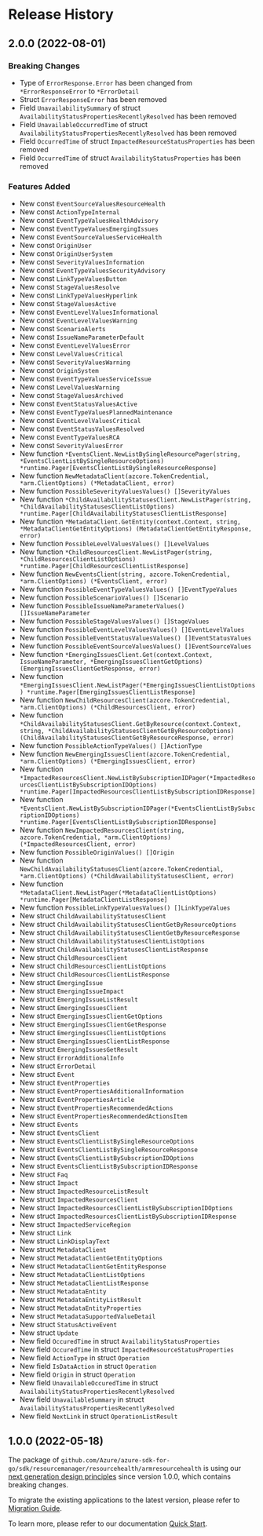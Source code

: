 # Release History

## 2.0.0 (2022-08-01)
### Breaking Changes

- Type of `ErrorResponse.Error` has been changed from `*ErrorResponseError` to `*ErrorDetail`
- Struct `ErrorResponseError` has been removed
- Field `UnavailabilitySummary` of struct `AvailabilityStatusPropertiesRecentlyResolved` has been removed
- Field `UnavailableOccurredTime` of struct `AvailabilityStatusPropertiesRecentlyResolved` has been removed
- Field `OccurredTime` of struct `ImpactedResourceStatusProperties` has been removed
- Field `OccurredTime` of struct `AvailabilityStatusProperties` has been removed

### Features Added

- New const `EventSourceValuesResourceHealth`
- New const `ActionTypeInternal`
- New const `EventTypeValuesHealthAdvisory`
- New const `EventTypeValuesEmergingIssues`
- New const `EventSourceValuesServiceHealth`
- New const `OriginUser`
- New const `OriginUserSystem`
- New const `SeverityValuesInformation`
- New const `EventTypeValuesSecurityAdvisory`
- New const `LinkTypeValuesButton`
- New const `StageValuesResolve`
- New const `LinkTypeValuesHyperlink`
- New const `StageValuesActive`
- New const `EventLevelValuesInformational`
- New const `EventLevelValuesWarning`
- New const `ScenarioAlerts`
- New const `IssueNameParameterDefault`
- New const `EventLevelValuesError`
- New const `LevelValuesCritical`
- New const `SeverityValuesWarning`
- New const `OriginSystem`
- New const `EventTypeValuesServiceIssue`
- New const `LevelValuesWarning`
- New const `StageValuesArchived`
- New const `EventStatusValuesActive`
- New const `EventTypeValuesPlannedMaintenance`
- New const `EventLevelValuesCritical`
- New const `EventStatusValuesResolved`
- New const `EventTypeValuesRCA`
- New const `SeverityValuesError`
- New function `*EventsClient.NewListBySingleResourcePager(string, *EventsClientListBySingleResourceOptions) *runtime.Pager[EventsClientListBySingleResourceResponse]`
- New function `NewMetadataClient(azcore.TokenCredential, *arm.ClientOptions) (*MetadataClient, error)`
- New function `PossibleSeverityValuesValues() []SeverityValues`
- New function `*ChildAvailabilityStatusesClient.NewListPager(string, *ChildAvailabilityStatusesClientListOptions) *runtime.Pager[ChildAvailabilityStatusesClientListResponse]`
- New function `*MetadataClient.GetEntity(context.Context, string, *MetadataClientGetEntityOptions) (MetadataClientGetEntityResponse, error)`
- New function `PossibleLevelValuesValues() []LevelValues`
- New function `*ChildResourcesClient.NewListPager(string, *ChildResourcesClientListOptions) *runtime.Pager[ChildResourcesClientListResponse]`
- New function `NewEventsClient(string, azcore.TokenCredential, *arm.ClientOptions) (*EventsClient, error)`
- New function `PossibleEventTypeValuesValues() []EventTypeValues`
- New function `PossibleScenarioValues() []Scenario`
- New function `PossibleIssueNameParameterValues() []IssueNameParameter`
- New function `PossibleStageValuesValues() []StageValues`
- New function `PossibleEventLevelValuesValues() []EventLevelValues`
- New function `PossibleEventStatusValuesValues() []EventStatusValues`
- New function `PossibleEventSourceValuesValues() []EventSourceValues`
- New function `*EmergingIssuesClient.Get(context.Context, IssueNameParameter, *EmergingIssuesClientGetOptions) (EmergingIssuesClientGetResponse, error)`
- New function `*EmergingIssuesClient.NewListPager(*EmergingIssuesClientListOptions) *runtime.Pager[EmergingIssuesClientListResponse]`
- New function `NewChildResourcesClient(azcore.TokenCredential, *arm.ClientOptions) (*ChildResourcesClient, error)`
- New function `*ChildAvailabilityStatusesClient.GetByResource(context.Context, string, *ChildAvailabilityStatusesClientGetByResourceOptions) (ChildAvailabilityStatusesClientGetByResourceResponse, error)`
- New function `PossibleActionTypeValues() []ActionType`
- New function `NewEmergingIssuesClient(azcore.TokenCredential, *arm.ClientOptions) (*EmergingIssuesClient, error)`
- New function `*ImpactedResourcesClient.NewListBySubscriptionIDPager(*ImpactedResourcesClientListBySubscriptionIDOptions) *runtime.Pager[ImpactedResourcesClientListBySubscriptionIDResponse]`
- New function `*EventsClient.NewListBySubscriptionIDPager(*EventsClientListBySubscriptionIDOptions) *runtime.Pager[EventsClientListBySubscriptionIDResponse]`
- New function `NewImpactedResourcesClient(string, azcore.TokenCredential, *arm.ClientOptions) (*ImpactedResourcesClient, error)`
- New function `PossibleOriginValues() []Origin`
- New function `NewChildAvailabilityStatusesClient(azcore.TokenCredential, *arm.ClientOptions) (*ChildAvailabilityStatusesClient, error)`
- New function `*MetadataClient.NewListPager(*MetadataClientListOptions) *runtime.Pager[MetadataClientListResponse]`
- New function `PossibleLinkTypeValuesValues() []LinkTypeValues`
- New struct `ChildAvailabilityStatusesClient`
- New struct `ChildAvailabilityStatusesClientGetByResourceOptions`
- New struct `ChildAvailabilityStatusesClientGetByResourceResponse`
- New struct `ChildAvailabilityStatusesClientListOptions`
- New struct `ChildAvailabilityStatusesClientListResponse`
- New struct `ChildResourcesClient`
- New struct `ChildResourcesClientListOptions`
- New struct `ChildResourcesClientListResponse`
- New struct `EmergingIssue`
- New struct `EmergingIssueImpact`
- New struct `EmergingIssueListResult`
- New struct `EmergingIssuesClient`
- New struct `EmergingIssuesClientGetOptions`
- New struct `EmergingIssuesClientGetResponse`
- New struct `EmergingIssuesClientListOptions`
- New struct `EmergingIssuesClientListResponse`
- New struct `EmergingIssuesGetResult`
- New struct `ErrorAdditionalInfo`
- New struct `ErrorDetail`
- New struct `Event`
- New struct `EventProperties`
- New struct `EventPropertiesAdditionalInformation`
- New struct `EventPropertiesArticle`
- New struct `EventPropertiesRecommendedActions`
- New struct `EventPropertiesRecommendedActionsItem`
- New struct `Events`
- New struct `EventsClient`
- New struct `EventsClientListBySingleResourceOptions`
- New struct `EventsClientListBySingleResourceResponse`
- New struct `EventsClientListBySubscriptionIDOptions`
- New struct `EventsClientListBySubscriptionIDResponse`
- New struct `Faq`
- New struct `Impact`
- New struct `ImpactedResourceListResult`
- New struct `ImpactedResourcesClient`
- New struct `ImpactedResourcesClientListBySubscriptionIDOptions`
- New struct `ImpactedResourcesClientListBySubscriptionIDResponse`
- New struct `ImpactedServiceRegion`
- New struct `Link`
- New struct `LinkDisplayText`
- New struct `MetadataClient`
- New struct `MetadataClientGetEntityOptions`
- New struct `MetadataClientGetEntityResponse`
- New struct `MetadataClientListOptions`
- New struct `MetadataClientListResponse`
- New struct `MetadataEntity`
- New struct `MetadataEntityListResult`
- New struct `MetadataEntityProperties`
- New struct `MetadataSupportedValueDetail`
- New struct `StatusActiveEvent`
- New struct `Update`
- New field `OccuredTime` in struct `AvailabilityStatusProperties`
- New field `OccuredTime` in struct `ImpactedResourceStatusProperties`
- New field `ActionType` in struct `Operation`
- New field `IsDataAction` in struct `Operation`
- New field `Origin` in struct `Operation`
- New field `UnavailableOccuredTime` in struct `AvailabilityStatusPropertiesRecentlyResolved`
- New field `UnavailableSummary` in struct `AvailabilityStatusPropertiesRecentlyResolved`
- New field `NextLink` in struct `OperationListResult`


## 1.0.0 (2022-05-18)

The package of `github.com/Azure/azure-sdk-for-go/sdk/resourcemanager/resourcehealth/armresourcehealth` is using our [next generation design principles](https://azure.github.io/azure-sdk/general_introduction.html) since version 1.0.0, which contains breaking changes.

To migrate the existing applications to the latest version, please refer to [Migration Guide](https://aka.ms/azsdk/go/mgmt/migration).

To learn more, please refer to our documentation [Quick Start](https://aka.ms/azsdk/go/mgmt).
